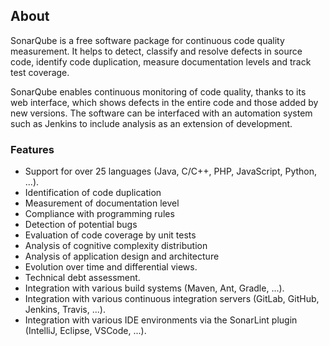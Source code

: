 ## About

SonarQube is a free software package for continuous code quality measurement. It helps to detect, classify and resolve defects in source code, identify code duplication, measure documentation levels and track test coverage.

SonarQube enables continuous monitoring of code quality, thanks to its web interface, which shows defects in the entire code and those added by new versions. The software can be interfaced with an automation system such as Jenkins to include analysis as an extension of development.

### Features

* Support for over 25 languages (Java, C/C++, PHP, JavaScript, Python, ...).
* Identification of code duplication
* Measurement of documentation level
* Compliance with programming rules
* Detection of potential bugs
* Evaluation of code coverage by unit tests
* Analysis of cognitive complexity distribution
* Analysis of application design and architecture
* Evolution over time and differential views.
* Technical debt assessment.
* Integration with various build systems (Maven, Ant, Gradle, ...).
* Integration with various continuous integration servers (GitLab, GitHub, Jenkins, Travis, ...).
* Integration with various IDE environments via the SonarLint plugin (IntelliJ, Eclipse, VSCode, ...).
